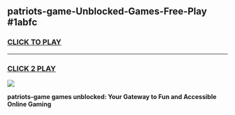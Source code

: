 
## patriots-game-Unblocked-Games-Free-Play #1abfc
<h3>
<a href="https://us.freeplayer.one?title=patriots-game&ref=9M">CLICK TO PLAY</a></h3>
<hr>

<h3>
<a href="https://us.freeplayer.one?title=patriots-game&ref=9M">CLICK 2 PLAY</a>
  
</h3>

<a href="https://us.freeplayer.one?title=patriots-game&ref=9M"><img src="https://clearcache.store/games.png"></a>


**patriots-game games unblocked: Your Gateway to Fun and Accessible Online Gaming**
